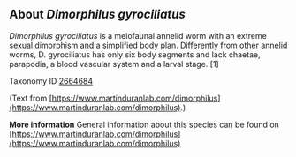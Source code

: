 **About *Dimorphilus gyrociliatus***
-------------------------

*Dimorphilus gyrociliatus* is a meiofaunal annelid worm with an extreme sexual dimorphism and a simplified body plan. Differently from other annelid worms, D. gyrociliatus has only six body segments and lack chaetae, parapodia, a blood vascular system and a larval stage. [1]


Taxonomy ID [2664684](https://www.uniprot.org/taxonomy/2664684)

(Text from [https://www.martinduranlab.com/dimorphilus](https://www.martinduranlab.com/dimorphilus).)

**More information**
General information about this species can be found on [https://www.martinduranlab.com/dimorphilus](https://www.martinduranlab.com/dimorphilus)
